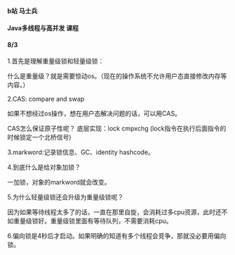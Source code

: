#### b站 马士兵

#### Java多线程与高并发 课程



#### 8/3

1.首先是理解重量级锁和轻量级锁：

什么是重量级？就是需要惊动os。（现在的操作系统不允许用户态直接修改内存等内容。）

2.CAS: compare and swap

如果不想经过os操作，想在用户态解决问题的话，可以用CAS。

CAS怎么保证原子性呢？ 底层实现：lock cmpxchg  (lock指令在执行后面指令的时候锁定一个北桥信号)

3.markword:记录锁信息、GC、identity hashcode。

4.到底什么是给对象加锁？

一加锁，对象的markword就会改变。

5.为什么轻量级锁还会升级为重量级锁呢？

因为如果等待线程太多了的话，一直在那里自旋，会消耗过多cpu资源，此时还不如重量级锁好。重量级锁里面有等待队列，不需要消耗cpu。

6.偏向锁是4秒后才启动。如果明确的知道有多个线程会竞争，那就没必要用偏向锁。